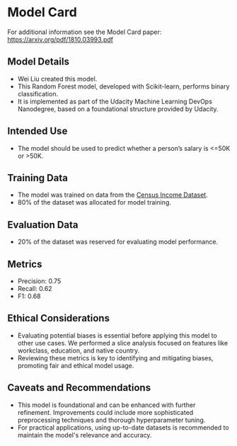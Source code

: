 # Model Card

For additional information see the Model Card paper: https://arxiv.org/pdf/1810.03993.pdf

## Model Details

- Wei Liu created this model. 
- This Random Forest model, developed with Scikit-learn, performs binary classification.
- It is implemented as part of the Udacity Machine Learning DevOps Nanodegree, based on a foundational structure provided by Udacity.

## Intended Use
- The model should be used to predict whether a person’s salary is <=50K or >50K. 

## Training Data
- The model was trained on data from the [Census Income Dataset](https://archive.ics.uci.edu/dataset/20/census+income).
- 80% of the dataset was allocated for model training.

## Evaluation Data
- 20% of the dataset was reserved for evaluating model performance.

## Metrics
- Precision: 0.75
- Recall: 0.62
- F1: 0.68

## Ethical Considerations
- Evaluating potential biases is essential before applying this model to other use cases. We performed a slice analysis focused on features like workclass, education, and native country.
- Reviewing these metrics is key to identifying and mitigating biases, promoting fair and ethical model usage.

## Caveats and Recommendations
- This model is foundational and can be enhanced with further refinement. Improvements could include more sophisticated preprocessing techniques and thorough hyperparameter tuning.
- For practical applications, using up-to-date datasets is recommended to maintain the model's relevance and accuracy.